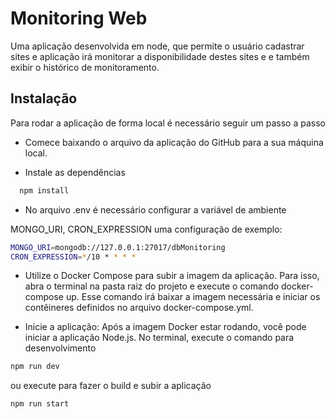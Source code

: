# Monitoring Web

Uma aplicação desenvolvida em node, que permite o usuário cadastrar sites e aplicação irá monitorar a disponibilidade destes sites e e também exibir o histórico de monitoramento.

## Instalação

Para rodar a aplicação de forma local é necessário seguir um passo a passo

- Comece baixando o arquivo da aplicação do GitHub para a sua máquina local.

-  Instale as dependências

```bash
  npm install
```
  
- No arquivo .env é necessário configurar a variável de ambiente

MONGO_URI, CRON_EXPRESSION uma configuração de exemplo:
```bash
MONGO_URI=mongodb://127.0.0.1:27017/dbMonitoring
CRON_EXPRESSION=*/10 * * * *
```
-  Utilize o Docker Compose para subir a imagem da aplicação. Para isso, abra o terminal na pasta raiz do projeto e execute o comando docker-compose up. Esse comando irá baixar a imagem necessária e iniciar os  contêineres definidos no arquivo docker-compose.yml.

- Inicie a aplicação: Após a imagem Docker estar rodando, você pode iniciar a aplicação Node.js. No terminal, execute o comando para desenvolvimento
```bash
npm run dev
```
ou execute para fazer o build e subir a aplicação 
```bash
npm run start
```
